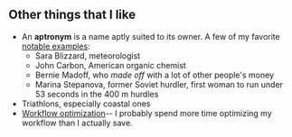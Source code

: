 ## Other things that I like ##

- An **aptronym** is a name aptly suited to its owner. A few of my favorite [notable examples](http://en.wikipedia.org/wiki/Aptronym#Notable_examples):
  - Sara Blizzard, meteorologist
  - John Carbon, American organic chemist
  - Bernie Madoff, who *made off* with a lot of other people's money
  - Marina Stepanova, former Soviet hurdler, first woman to run under 53 seconds in the 400 m hurdles
- Triathlons, especially coastal ones
- [Workflow optimization](./posts/workflow-optimizations-customizations)-- I probably spend more time optimizing my workflow than I actually save.

